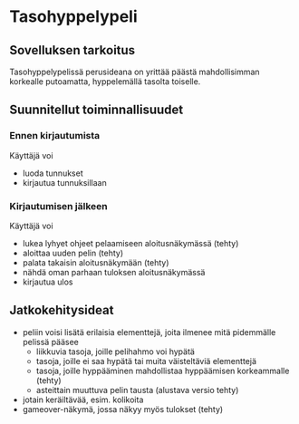# Tasohyppelypeli
## Sovelluksen tarkoitus
Tasohyppelypelissä perusideana on yrittää päästä mahdollisimman korkealle putoamatta, hyppelemällä tasolta toiselle.

## Suunnitellut toiminnallisuudet
### Ennen kirjautumista

Käyttäjä voi

* luoda tunnukset
* kirjautua tunnuksillaan

### Kirjautumisen jälkeen

Käyttäjä voi

* lukea lyhyet ohjeet pelaamiseen aloitusnäkymässä (tehty)
* aloittaa uuden pelin (tehty)
* palata takaisin aloitusnäkymään (tehty)
* nähdä oman parhaan tuloksen aloitusnäkymässä
* kirjautua ulos

## Jatkokehitysideat

* peliin voisi lisätä erilaisia elementtejä, joita ilmenee mitä pidemmälle pelissä pääsee
	* liikkuvia tasoja, joille pelihahmo  voi hypätä
	* tasoja, joille ei saa hypätä tai muita väisteltäviä elementtejä
	* tasoja, joille hyppääminen mahdollistaa hyppäämisen korkeammalle (tehty)
	* asteittain muuttuva pelin tausta (alustava versio tehty)
* jotain keräiltävää, esim. kolikoita
* gameover-näkymä, jossa näkyy myös tulokset (tehty)

